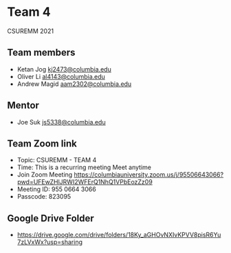 # Team 4
CSUREMM 2021 

## Team members		
-  Ketan Jog kj2473@columbia.edu
-  Oliver Li al4143@columbia.edu
-  Andrew Magid aam2302@columbia.edu

## Mentor
- Joe Suk js5338@columbia.edu 

## Team Zoom link
- Topic: CSUREMM - TEAM 4
- Time: This is a recurring meeting Meet anytime
- Join Zoom Meeting https://columbiauniversity.zoom.us/j/95506643066?pwd=UFEwZHlJRWI2WFErQ1NhQ1VPbEozZz09 
- Meeting ID: 955 0664 3066
- Passcode: 823095

## Google Drive Folder
- https://drive.google.com/drive/folders/18Ky_aGHOvNXIvKPVV8pisR6Yu7zLVxWx?usp=sharing 
